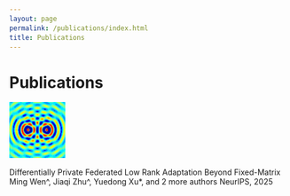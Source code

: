 ```yaml
---
layout: page
permalink: /publications/index.html
title: Publications
---
```


# Publications

<img src="images/publication_preview/wave-mechanics.gif" class="floatpic" style="width: 20%; height: auto;">

Differentially Private Federated Low Rank Adaptation Beyond Fixed-Matrix
Ming Wen^, Jiaqi Zhu^, Yuedong Xu*, and 2 more authors
NeurIPS, 2025
